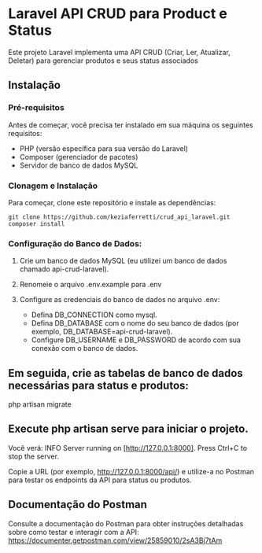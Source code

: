 # Laravel API CRUD para Product e Status

Este projeto Laravel implementa uma API CRUD (Criar, Ler, Atualizar, Deletar) para gerenciar produtos e seus status associados

## Instalação

### Pré-requisitos

Antes de começar, você precisa ter instalado em sua máquina os seguintes requisitos:

- PHP (versão específica para sua versão do Laravel)
- Composer (gerenciador de pacotes)
- Servidor de banco de dados MySQL

### Clonagem e Instalação

Para começar, clone este repositório e instale as dependências:

    git clone https://github.com/keziaferretti/crud_api_laravel.git
    composer install

### Configuração do Banco de Dados:

1. Crie um banco de dados MySQL (eu utilizei um banco de dados chamado api-crud-laravel).
2. Renomeie o arquivo .env.example para .env
3. Configure as credenciais do banco de dados no arquivo .env:

   - Defina DB_CONNECTION como mysql.
   - Defina DB_DATABASE com o nome do seu banco de dados (por exemplo, DB_DATABASE=api-crud-laravel).
   - Configure DB_USERNAME e DB_PASSWORD de acordo com sua conexão com o banco de dados.

## Em seguida, crie as tabelas de banco de dados necessárias para status e produtos:
php artisan migrate

## Execute php artisan serve para iniciar o projeto.
Você verá:
    INFO  Server running on [http://127.0.0.1:8000].
    Press Ctrl+C to stop the server.
    
Copie a URL (por exemplo, http://127.0.0.1:8000/api/) e utilize-a no Postman para testar os endpoints da API para status ou produtos.


## Documentação do Postman
Consulte a documentação do Postman para obter instruções detalhadas sobre como testar e interagir com a API: https://documenter.getpostman.com/view/25859010/2sA3Bj7tAm


